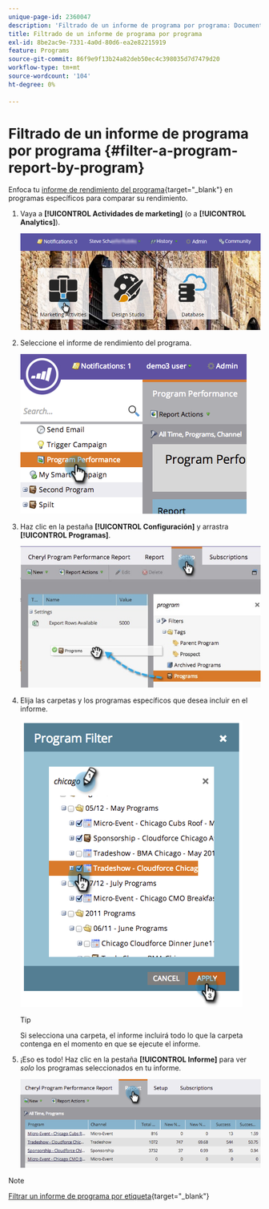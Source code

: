 ```yaml
---
unique-page-id: 2360047
description: 'Filtrado de un informe de programa por programa: Documentos de Marketo: documentación del producto'
title: Filtrado de un informe de programa por programa
exl-id: 8be2ac9e-7331-4a0d-80d6-ea2e82215919
feature: Programs
source-git-commit: 86f9e9f13b24a82deb50ec4c398035d7d7479d20
workflow-type: tm+mt
source-wordcount: '104'
ht-degree: 0%

---
```


# Filtrado de un informe de programa por programa {#filter-a-program-report-by-program}

Enfoca tu [informe de rendimiento del programa](/help/marketo/product-docs/core-marketo-concepts/programs/program-performance-report/create-a-program-performance-report.md){target="_blank"} en programas específicos para comparar su rendimiento.

1. Vaya a **[!UICONTROL Actividades de marketing]** (o a **[!UICONTROL Analytics]**).

   ![](assets/login-marketing-activities-3.png)

1. Seleccione el informe de rendimiento del programa.

   ![](assets/image2014-9-23-16-3a4-3a4.png)

1. Haz clic en la pestaña **[!UICONTROL Configuración]** y arrastra **[!UICONTROL Programas]**.

   ![](assets/prospect3.jpg)

1. Elija las carpetas y los programas específicos que desea incluir en el informe.

   ![](assets/image2014-9-23-16-3a5-3a5.png)

   >[!TIP]
   >
   >Si selecciona una carpeta, el informe incluirá todo lo que la carpeta contenga en el momento en que se ejecute el informe.

1. ¡Eso es todo! Haz clic en la pestaña **[!UICONTROL Informe]** para ver _solo_ los programas seleccionados en tu informe.

   ![](assets/image2014-9-23-16-3a5-3a41.png)

>[!NOTE]
>
>[Filtrar un informe de programa por etiqueta](/help/marketo/product-docs/core-marketo-concepts/programs/program-performance-report/filter-a-program-report-by-tag.md){target="_blank"}
